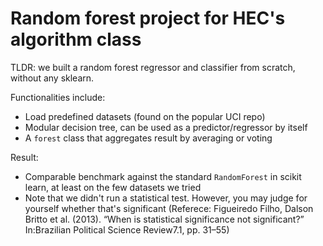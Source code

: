 #  Random forest project for HEC's algorithm class

TLDR: we built a random forest regressor and classifier from scratch, without any sklearn.

Functionalities include:

* Load predefined datasets (found on the popular UCI repo)
* Modular decision tree, can be used as a predictor/regressor by itself
* A `forest` class that aggregates result by averaging or voting

Result:
* Comparable benchmark against the standard `RandomForest` in scikit learn, at least on the few datasets we tried
* Note that we didn't run a statistical test. However, you may judge for yourself whether that's significant (Referece: Figueiredo Filho, Dalson Britto et al. (2013). “When is statistical significance not significant?” In:Brazilian Political Science Review7.1, pp. 31–55)
